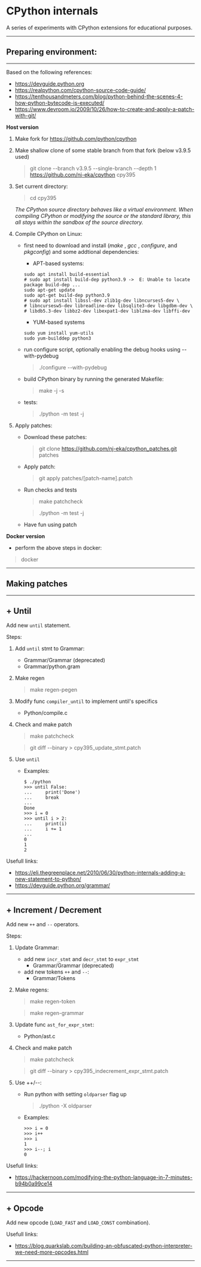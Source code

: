# CPython internals
A series of experiments with CPython extensions for educational purposes.
___
## Preparing environment:
___
Based on the following references:
- https://devguide.python.org
- https://realpython.com/cpython-source-code-guide/
- https://tenthousandmeters.com/blog/python-behind-the-scenes-4-how-python-bytecode-is-executed/
- https://www.devroom.io/2009/10/26/how-to-create-and-apply-a-patch-with-git/

**Host version**

1. Make fork for https://github.com/python/cpython
2. Make shallow clone of some stable branch from that fork (below v3.9.5 used)
    > git clone --branch v3.9.5 --single-branch --depth 1 https://github.com/nj-eka/cpython cpy395 
3. Set current directory:
    > cd cpy395

    *The CPython source directory behaves like a virtual environment.
    When compiling CPython or modifying the source or the standard library, this all stays within the sandbox of the source directory.*

4. Compile CPython on Linux:
    - first need to download and install (*make* , *gcc* , *configure*, and *pkgconfig*) and some addtional dependencies:
        - APT-based systems:
        ```
        sudo apt install build-essential
        # sudo apt install build-dep python3.9 ->  E: Unable to locate package build-dep ...
        sudo apt-get update
        sudo apt-get build-dep python3.9 
        # sudo apt install libssl-dev zlib1g-dev libncurses5-dev \
        # libncursesw5-dev libreadline-dev libsqlite3-dev libgdbm-dev \
        # libdb5.3-dev libbz2-dev libexpat1-dev liblzma-dev libffi-dev
        ```
        - YUM-based systems
        ```
        sudo yum install yum-utils
        sudo yum-builddep python3
        ```

    - run configure script, optionally enabling the debug hooks using --with-pydebug
        > ./configure --with-pydebug
    - build CPython binary by running the generated Makefile:
        > make -j -s
    - tests:
        > ./python -m test -j
5. Apply patches:
    - Download these patches:
        > git clone https://github.com/nj-eka/cpython_patches.git patches
    - Apply patch:
        > git apply patches/[patch-name].patch
    - Run checks and tests
        > make patchcheck

        > ./python -m test -j
    - Have fun using patch

**Docker version**
 - perform the above steps in docker:
 > docker
 
 ___
 ## Making patches
___
## + Until
Add new `until` statement.

Steps:
1) Add `until` stmt to Grammar:
    - Grammar/Grammar (deprecated)
    - Grammar/python.gram
2) Make regen
    > make regen-pegen
3) Modify func `compiler_until` to implement until's specifics
    - Python/compile.c
4) Check and make patch
    > make patchcheck
    
    > git diff --binary > cpy395_update_stmt.patch 
5) Use `until`
    - Examples:
        ```
        $ ./python
        >>> until False:
        ...     print('Done')
        ...     break
        ... 
        Done
        >>> i = 0
        >>> until i > 2:
        ...     print(i)
        ...     i += 1
        ... 
        0
        1
        2
        ```
Usefull links:
- https://eli.thegreenplace.net/2010/06/30/python-internals-adding-a-new-statement-to-python/
- https://devguide.python.org/grammar/
___

## + Increment / Decrement
Add new `++` and `--` operators.

Steps:
1) Update Grammar: 
    - add new `incr_stmt` and `decr_stmt` to `expr_stmt`
        - Grammar/Grammar (deprecated)
    - add new tokens `++` and `--`:
        - Grammar/Tokens
2) Make regens:
    > make regen-token

    > make regen-grammar
3) Update func `ast_for_expr_stmt`:
    - Python/ast.c
4) Check and make patch
    > make patchcheck
    
    > git diff --binary > cpy395_indecrement_expr_stmt.patch     
4) Use ++/--:
    - Run python with setting `oldparser` flag up
        > ./python -X oldparser
    - Examples:
        ```
        >>> i = 0
        >>> i++
        >>> i
        1
        >>> i--; i
        0
        ```


Usefull links:
- https://hackernoon.com/modifying-the-python-language-in-7-minutes-b94b0a99ce14
___
## + Opcode
Add new opcode (`LOAD_FAST` and `LOAD_CONST` combination).

Usefull links:
- https://blog.quarkslab.com/building-an-obfuscated-python-interpreter-we-need-more-opcodes.html
___

